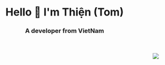 <h1 align="center">Hello 🥖 I'm Thiện (Tom) </h1>
<h3 align="center">A developer from VietNam</h3>
<br />
<br />
<img align="right" src="https://tenor.com/view/bahroo-hacker-panda-hacking-cool-gif-15741061">